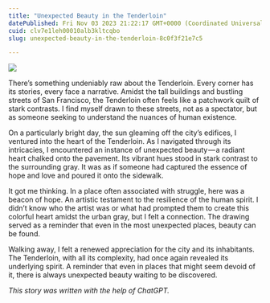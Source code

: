```yaml
---
title: "Unexpected Beauty in the Tenderloin"
datePublished: Fri Nov 03 2023 21:22:17 GMT+0000 (Coordinated Universal Time)
cuid: clv7e1leh00010alb3kltcqbo
slug: unexpected-beauty-in-the-tenderloin-8c0f3f21e7c5

---
```


![](https://cdn.hashnode.com/res/hashnode/image/upload/v1713574549130/16973b92-d632-47fd-a31b-5634d6f1fbe4.jpeg)

There’s something undeniably raw about the Tenderloin. Every corner has its stories, every face a narrative. Amidst the tall buildings and bustling streets of San Francisco, the Tenderloin often feels like a patchwork quilt of stark contrasts. I find myself drawn to these streets, not as a spectator, but as someone seeking to understand the nuances of human existence.

On a particularly bright day, the sun gleaming off the city’s edifices, I ventured into the heart of the Tenderloin. As I navigated through its intricacies, I encountered an instance of unexpected beauty — a radiant heart chalked onto the pavement. Its vibrant hues stood in stark contrast to the surrounding gray. It was as if someone had captured the essence of hope and love and poured it onto the sidewalk.

It got me thinking. In a place often associated with struggle, here was a beacon of hope. An artistic testament to the resilience of the human spirit. I didn’t know who the artist was or what had prompted them to create this colorful heart amidst the urban gray, but I felt a connection. The drawing served as a reminder that even in the most unexpected places, beauty can be found.

Walking away, I felt a renewed appreciation for the city and its inhabitants. The Tenderloin, with all its complexity, had once again revealed its underlying spirit. A reminder that even in places that might seem devoid of it, there is always unexpected beauty waiting to be discovered.

*This story was written with the help of ChatGPT.*